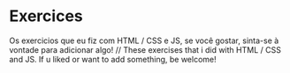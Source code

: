 # Exercices
Os exercicios que eu fiz com HTML / CSS e JS, se você gostar, sinta-se à vontade para adicionar algo!
//
These exercises that i did with HTML / CSS and JS.
If u liked or want to add something, be welcome!
